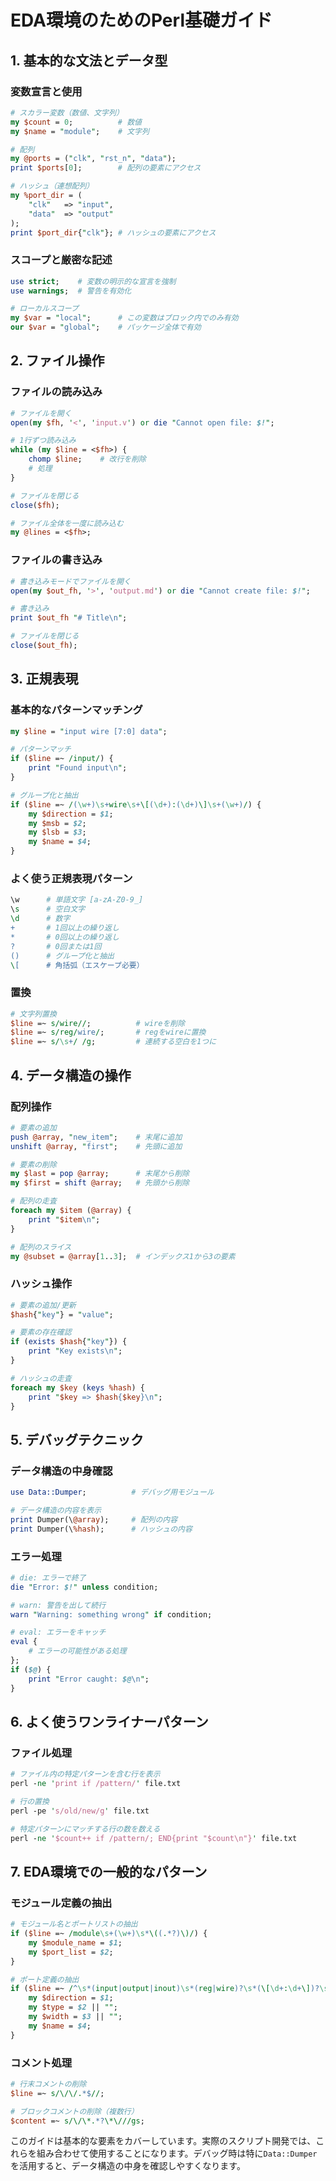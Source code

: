 # EDA環境のためのPerl基礎ガイド

## 1. 基本的な文法とデータ型

### 変数宣言と使用
```perl
# スカラー変数（数値、文字列）
my $count = 0;          # 数値
my $name = "module";    # 文字列

# 配列
my @ports = ("clk", "rst_n", "data");
print $ports[0];        # 配列の要素にアクセス

# ハッシュ（連想配列）
my %port_dir = (
    "clk"   => "input",
    "data"  => "output"
);
print $port_dir{"clk"}; # ハッシュの要素にアクセス
```

### スコープと厳密な記述
```perl
use strict;    # 変数の明示的な宣言を強制
use warnings;  # 警告を有効化

# ローカルスコープ
my $var = "local";      # この変数はブロック内でのみ有効
our $var = "global";    # パッケージ全体で有効
```

## 2. ファイル操作

### ファイルの読み込み
```perl
# ファイルを開く
open(my $fh, '<', 'input.v') or die "Cannot open file: $!";

# 1行ずつ読み込み
while (my $line = <$fh>) {
    chomp $line;    # 改行を削除
    # 処理
}

# ファイルを閉じる
close($fh);

# ファイル全体を一度に読み込む
my @lines = <$fh>;
```

### ファイルの書き込み
```perl
# 書き込みモードでファイルを開く
open(my $out_fh, '>', 'output.md') or die "Cannot create file: $!";

# 書き込み
print $out_fh "# Title\n";

# ファイルを閉じる
close($out_fh);
```

## 3. 正規表現

### 基本的なパターンマッチング
```perl
my $line = "input wire [7:0] data";

# パターンマッチ
if ($line =~ /input/) {
    print "Found input\n";
}

# グループ化と抽出
if ($line =~ /(\w+)\s+wire\s+\[(\d+):(\d+)\]\s+(\w+)/) {
    my $direction = $1;
    my $msb = $2;
    my $lsb = $3;
    my $name = $4;
}
```

### よく使う正規表現パターン
```perl
\w      # 単語文字 [a-zA-Z0-9_]
\s      # 空白文字
\d      # 数字
+       # 1回以上の繰り返し
*       # 0回以上の繰り返し
?       # 0回または1回
()      # グループ化と抽出
\[      # 角括弧（エスケープ必要）
```

### 置換
```perl
# 文字列置換
$line =~ s/wire//;          # wireを削除
$line =~ s/reg/wire/;       # regをwireに置換
$line =~ s/\s+/ /g;         # 連続する空白を1つに
```

## 4. データ構造の操作

### 配列操作
```perl
# 要素の追加
push @array, "new_item";    # 末尾に追加
unshift @array, "first";    # 先頭に追加

# 要素の削除
my $last = pop @array;      # 末尾から削除
my $first = shift @array;   # 先頭から削除

# 配列の走査
foreach my $item (@array) {
    print "$item\n";
}

# 配列のスライス
my @subset = @array[1..3];  # インデックス1から3の要素
```

### ハッシュ操作
```perl
# 要素の追加/更新
$hash{"key"} = "value";

# 要素の存在確認
if (exists $hash{"key"}) {
    print "Key exists\n";
}

# ハッシュの走査
foreach my $key (keys %hash) {
    print "$key => $hash{$key}\n";
}
```

## 5. デバッグテクニック

### データ構造の中身確認
```perl
use Data::Dumper;          # デバッグ用モジュール

# データ構造の内容を表示
print Dumper(\@array);     # 配列の内容
print Dumper(\%hash);      # ハッシュの内容
```

### エラー処理
```perl
# die: エラーで終了
die "Error: $!" unless condition;

# warn: 警告を出して続行
warn "Warning: something wrong" if condition;

# eval: エラーをキャッチ
eval {
    # エラーの可能性がある処理
};
if ($@) {
    print "Error caught: $@\n";
}
```

## 6. よく使うワンライナーパターン

### ファイル処理
```perl
# ファイル内の特定パターンを含む行を表示
perl -ne 'print if /pattern/' file.txt

# 行の置換
perl -pe 's/old/new/g' file.txt

# 特定パターンにマッチする行の数を数える
perl -ne '$count++ if /pattern/; END{print "$count\n"}' file.txt
```

## 7. EDA環境での一般的なパターン

### モジュール定義の抽出
```perl
# モジュール名とポートリストの抽出
if ($line =~ /module\s+(\w+)\s*\((.*?)\)/) {
    my $module_name = $1;
    my $port_list = $2;
}

# ポート定義の抽出
if ($line =~ /^\s*(input|output|inout)\s*(reg|wire)?\s*(\[\d+:\d+\])?\s*(\w+)/) {
    my $direction = $1;
    my $type = $2 || "";
    my $width = $3 || "";
    my $name = $4;
}
```

### コメント処理
```perl
# 行末コメントの削除
$line =~ s/\/\/.*$//;

# ブロックコメントの削除（複数行）
$content =~ s/\/\*.*?\*\///gs;
```

このガイドは基本的な要素をカバーしています。実際のスクリプト開発では、これらを組み合わせて使用することになります。デバッグ時は特に`Data::Dumper`を活用すると、データ構造の中身を確認しやすくなります。</antArtifact>

